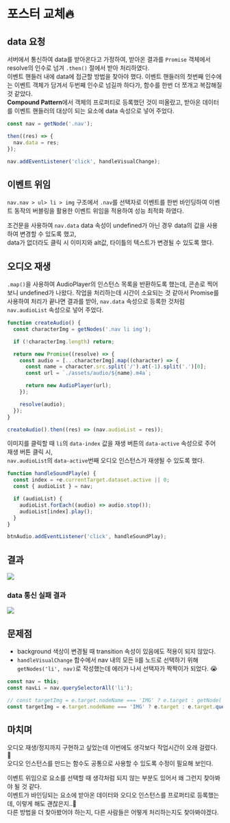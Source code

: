 # 포스터 교체🔥

## data 요청

서버에서 통신하여 data를 받아온다고 가정하여, 받아온 결과를 `Promise` 객체에서 resolve의 인수로 넘겨 `.then()` 절에서 받아 처리하였다.  
이벤트 핸들러 내에 data에 접근할 방법을 찾아야 했다. 이벤트 핸들러의 첫번째 인수에는 이벤트 객체가 담겨서 두번째 인수로 넘길까 하다가, 함수를 한번 더 쪼개고 복잡해질 것 같았다.  
**Compound Pattern**에서 객체의 프로퍼티로 등록했던 것이 떠올랐고, 받아온 데이터를 이벤트 핸들러의 대상이 되는 요소에 data 속성으로 넣어 주었다.

```javascript
const nav = getNode('.nav');

then((res) => {
  nav.data = res;
});

nav.addEventListener('click', handleVisualChange);
```

## 이벤트 위임

`nav.nav > ul> li > img` 구조에서 `.nav`를 선택자로 이벤트를 한번 바인딩하여 이벤트 동작의 버블링을 활용한 이벤트 위임을 적용하여 성능 최적화 하였다.

조건문을 사용하여 `nav.data` data 속성이 undefined가 아닌 경우 data의 값을 사용하여 변경할 수 있도록 했고,  
data가 없더라도 클릭 시 이미지와 alt값, 타이틀의 텍스트가 변경될 수 있도록 했다.

## 오디오 재생

`.map()`을 사용하여 AudioPlayer의 인스턴스 목록을 반환하도록 했는데, 콘손로 찍어보니 undefined가 나왔다.
작업을 처리하는데 시간이 소요되는 것 같아서 Promise를 사용하여 처리가 끝나면 결과를 받아, `nav.data` 속성으로 등록한 것처럼 `nav.audioList` 속성으로 넣어 주었다.

```javascript
function createAudio() {
  const characterImg = getNodes('.nav li img');

  if (!characterImg.length) return;

  return new Promise((resolve) => {
    const audio = [...characterImg].map((character) => {
      const name = character.src.split('/').at(-1).split('.')[0];
      const url = `./assets/audio/${name}.m4a`;

      return new AudioPlayer(url);
    });

    resolve(audio);
  });
}

createAudio().then((res) => (nav.audioList = res));
```

이미지를 클릭할 때 `li`의 `data-index` 값을 재생 버튼의 `data-active` 속성으로 주어 재생 버튼 클릭 시,  
`nav.audioList`의 `data-active`번째 오디오 인스턴스가 재생될 수 있도록 했다.

```javascript
function handleSoundPlay(e) {
  const index = +e.currentTarget.dataset.active || 0;
  const { audioList } = nav;

  if (audioList) {
    audioList.forEach((audio) => audio.stop());
    audioList[index].play();
  }
}

btnAudio.addEventListener('click', handleSoundPlay);
```

## 결과

<img src="https://bohyemian.github.io/js-homework/mission03/README/mission03.webp">

### data 통신 실패 결과

<img src="https://bohyemian.github.io/js-homework/mission03/README/mission03_error.webp">

## 문제점

- background 색상이 변경될 때 transition 속성이 있음에도 적용이 되지 않았다.
- `handleVisualChange` 함수에서 nav 내의 모든 li를 노드로 선택하기 위해 `getNodes('li', nav)`로 작성했는데 에러가 나서 선택자가 짝짝이가 되었다. 😭

```javascript
const nav = this;
const navLi = nav.querySelectorAll('li');

// const targetImg = e.target.nodeName === 'IMG' ? e.target : getNode('img', e.target);
const targetImg = e.target.nodeName === 'IMG' ? e.target : e.target.querySelector('img');
```

## 마치며

오디오 재생/정지까지 구현하고 싶었는데 이번에도 생각보다 작업시간이 오래 걸렸다. 🥹  
오디오 인스턴스를 만드는 함수도 공통으로 사용할 수 있도록 수정이 필요해 보인다.

이벤트 위임으로 요소를 선택할 때 생각처럼 되지 않는 부분도 있어서 왜 그런지 찾아봐야 될 것 같다.  
이벤트가 바인딩되는 요소에 받아온 데이터와 오디오 인스턴스를 프로퍼티로 등록했는데, 이렇게 해도 괜찮은지..🤔  
다른 방법을 더 찾아봤어야 하는지, 다른 사람들은 어떻게 처리하는지도 찾아봐야겠다.
